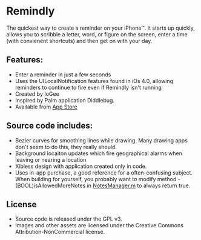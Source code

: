 # Remindly

The quickest way to create a reminder on your iPhone™.  It starts up quickly, allows you to scribble a letter, word, or figure on the screen, enter a time (with convienent shortcuts) and then get on with your day. 

## Features:
 * Enter a reminder in just a few seconds
 * Uses the UILocalNotification features found in iOs 4.0, allowing reminders to continue to fire even if Remindly isn't running
 * Created by IoGee
 * Inspired by Palm application Diddlebug.
 * Available from [App Store](http://itunes.apple.com/us/app/remindly/id411254165?mt=8&uo=4)

## Source code includes:
 * Bezier curves for smoothing lines while drawing.  Many drawing apps don't seem to do this, they really should.
 * Background locaiton updates which fire geographical alarms when leaving or nearing a location
 * Xibless design with application created only in code.
 * Uses in-app purchase, a good reference for a often-confusing subject.  When building for yourself, you probably want to modify method -(BOOL)isAllowedMoreNotes in [NotesManager.m](https://github.com/nathanstitt/Remindly/blob/master/Classes/NotesManager.m) to always return true.

## License
 * Source code is released under the GPL v3.
 * Images and other assets are licensed under the Creative Commons Attribution-NonCommercial license.
 
